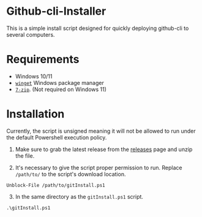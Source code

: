 # Github-cli-Installer
This is a simple install script designed for quickly deploying github-cli to several computers.

# Requirements
- Windows 10/11
- [`winget`](https://learn.microsoft.com/en-us/windows/package-manager/) Windows package manager
- [`7-zip`](https://7-zip.org/). (Not required on Windows 11)


# Installation
Currently, the script is unsigned meaning it will not be allowed to run under the default Powershell execution policy.

1. Make sure to grab the latest release from the [releases](https://github.com/nightwolf3140/Github-cli-Installer/releases) page and unzip the file.

2. It's necessary to give the script proper permission to run. Replace `/path/to/` to the script's download location.
```PS
Unblock-File /path/to/gitInstall.ps1
```

3. In the same directory as the `gitInstall.ps1` script.
```
.\gitInstall.ps1
   ```
